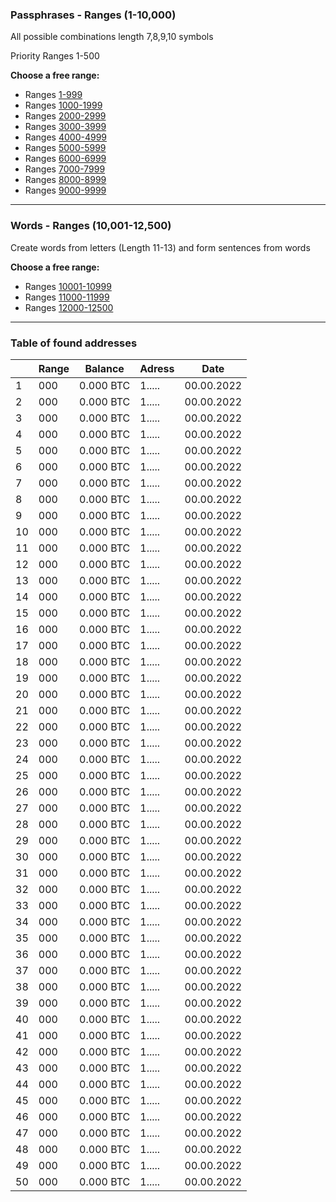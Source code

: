### Passphrases - Ranges (1-10,000)
All possible combinations length 7,8,9,10 symbols</br>

Priority Ranges 1-500

**Choose a free range:**</br>

- Ranges [1-999](https://github.com/phrutis/Passphrases/blob/main/Others/1-999.md)
- Ranges [1000-1999](https://github.com/phrutis/Passphrases/blob/main/Others/1000-1999.md)
- Ranges [2000-2999](https://github.com/phrutis/Passphrases/blob/main/Others/2000-2999.md)
- Ranges [3000-3999](https://github.com/phrutis/Passphrases/blob/main/Others/3000-3999.md)
- Ranges [4000-4999](https://github.com/phrutis/Passphrases/blob/main/Others/4000-4999.md)
- Ranges [5000-5999](https://github.com/phrutis/Passphrases/blob/main/Others/5000-5999.md)
- Ranges [6000-6999](https://github.com/phrutis/Passphrases/blob/main/Others/6000-6999.md)
- Ranges [7000-7999](https://github.com/phrutis/Passphrases/blob/main/Others/7000-7999.md)
- Ranges [8000-8999](https://github.com/phrutis/Passphrases/blob/main/Others/8000-8999.md)
- Ranges [9000-9999](https://github.com/phrutis/Passphrases/blob/main/Others/9000-9999.md)
<hr>

### Words - Ranges (10,001-12,500) 

Create words from letters (Length 11-13) and form sentences from words</br>

**Choose a free range:**</br>
- Ranges [10001-10999](https://github.com/phrutis/Passphrases/blob/main/Others/10001-10999.md)
- Ranges [11000-11999](https://github.com/phrutis/Passphrases/blob/main/Others/11000-11999.md)
- Ranges [12000-12500](https://github.com/phrutis/Passphrases/blob/main/Others/12000-12500.md)
<hr>


### Table of found addresses

|     | Range | Balance    | Adress         | Date       |
|-----|:------|------------|----------------|------------|
| 1   | 000   | 0.000 BTC  | 1.....         | 00.00.2022 |
| 2   | 000   | 0.000 BTC  | 1.....         | 00.00.2022 |
| 3   | 000   | 0.000 BTC  | 1.....         | 00.00.2022 |
| 4   | 000   | 0.000 BTC  | 1.....         | 00.00.2022 |
| 5   | 000   | 0.000 BTC  | 1.....         | 00.00.2022 |
| 6   | 000   | 0.000 BTC  | 1.....         | 00.00.2022 |
| 7   | 000   | 0.000 BTC  | 1.....         | 00.00.2022 |
| 8   | 000   | 0.000 BTC  | 1.....         | 00.00.2022 |
| 9   | 000   | 0.000 BTC  | 1.....         | 00.00.2022 |
| 10  | 000   | 0.000 BTC  | 1.....         | 00.00.2022 |
| 11  | 000   | 0.000 BTC  | 1.....         | 00.00.2022 |
| 12  | 000   | 0.000 BTC  | 1.....         | 00.00.2022 |
| 13  | 000   | 0.000 BTC  | 1.....         | 00.00.2022 |
| 14  | 000   | 0.000 BTC  | 1.....         | 00.00.2022 |
| 15  | 000   | 0.000 BTC  | 1.....         | 00.00.2022 |
| 16  | 000   | 0.000 BTC  | 1.....         | 00.00.2022 |
| 17  | 000   | 0.000 BTC  | 1.....         | 00.00.2022 |
| 18  | 000   | 0.000 BTC  | 1.....         | 00.00.2022 |
| 19  | 000   | 0.000 BTC  | 1.....         | 00.00.2022 |
| 20  | 000   | 0.000 BTC  | 1.....         | 00.00.2022 |
| 21  | 000   | 0.000 BTC  | 1.....         | 00.00.2022 |
| 22  | 000   | 0.000 BTC  | 1.....         | 00.00.2022 |
| 23  | 000   | 0.000 BTC  | 1.....         | 00.00.2022 |
| 24  | 000   | 0.000 BTC  | 1.....         | 00.00.2022 |
| 25  | 000   | 0.000 BTC  | 1.....         | 00.00.2022 |
| 26  | 000   | 0.000 BTC  | 1.....         | 00.00.2022 |
| 27  | 000   | 0.000 BTC  | 1.....         | 00.00.2022 |
| 28  | 000   | 0.000 BTC  | 1.....         | 00.00.2022 |
| 29  | 000   | 0.000 BTC  | 1.....         | 00.00.2022 |
| 30  | 000   | 0.000 BTC  | 1.....         | 00.00.2022 |
| 31  | 000   | 0.000 BTC  | 1.....         | 00.00.2022 |
| 32  | 000   | 0.000 BTC  | 1.....         | 00.00.2022 |
| 33  | 000   | 0.000 BTC  | 1.....         | 00.00.2022 |
| 34  | 000   | 0.000 BTC  | 1.....         | 00.00.2022 |
| 35  | 000   | 0.000 BTC  | 1.....         | 00.00.2022 |
| 36  | 000   | 0.000 BTC  | 1.....         | 00.00.2022 |
| 37  | 000   | 0.000 BTC  | 1.....         | 00.00.2022 |
| 38  | 000   | 0.000 BTC  | 1.....         | 00.00.2022 |
| 39  | 000   | 0.000 BTC  | 1.....         | 00.00.2022 |
| 40  | 000   | 0.000 BTC  | 1.....         | 00.00.2022 |
| 41  | 000   | 0.000 BTC  | 1.....         | 00.00.2022 |
| 42  | 000   | 0.000 BTC  | 1.....         | 00.00.2022 |
| 43  | 000   | 0.000 BTC  | 1.....         | 00.00.2022 |
| 44  | 000   | 0.000 BTC  | 1.....         | 00.00.2022 |
| 45  | 000   | 0.000 BTC  | 1.....         | 00.00.2022 |
| 46  | 000   | 0.000 BTC  | 1.....         | 00.00.2022 |
| 47  | 000   | 0.000 BTC  | 1.....         | 00.00.2022 |
| 48  | 000   | 0.000 BTC  | 1.....         | 00.00.2022 |
| 49  | 000   | 0.000 BTC  | 1.....         | 00.00.2022 |
| 50  | 000   | 0.000 BTC  | 1.....         | 00.00.2022 |


